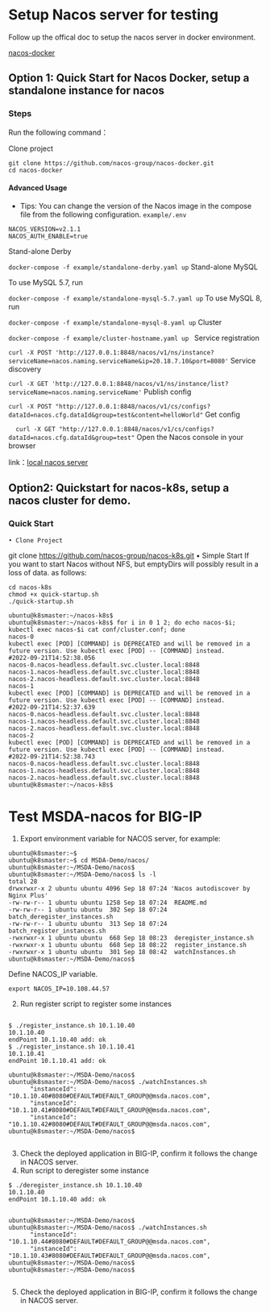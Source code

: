 # Setup Nacos server for testing

Follow up the offical doc to setup the nacos server in docker environment.

[nacos-docker](https://nacos.io/zh-cn/docs/quick-start-docker.html)

## Option 1: Quick Start for Nacos Docker, setup a standalone instance for nacos
### Steps

Run the following command：

Clone project

```
git clone https://github.com/nacos-group/nacos-docker.git
cd nacos-docker
```

#### Advanced Usage

* Tips: You can change the version of the Nacos image in the compose file from the following configuration.
  `example/.env`

```dotenv
NACOS_VERSION=v2.1.1
NACOS_AUTH_ENABLE=true
```

Stand-alone Derby

`docker-compose -f example/standalone-derby.yaml up`
Stand-alone MySQL

To use MySQL 5.7, run

`docker-compose -f example/standalone-mysql-5.7.yaml up`
To use MySQL 8, run

`docker-compose -f example/standalone-mysql-8.yaml up`
Cluster

`docker-compose -f example/cluster-hostname.yaml up `
Service registration

`curl -X POST 'http://127.0.0.1:8848/nacos/v1/ns/instance?serviceName=nacos.naming.serviceName&ip=20.18.7.10&port=8080'`
Service discovery

`curl -X GET 'http://127.0.0.1:8848/nacos/v1/ns/instance/list?serviceName=nacos.naming.serviceName'`
Publish config

`curl -X POST "http://127.0.0.1:8848/nacos/v1/cs/configs?dataId=nacos.cfg.dataId&group=test&content=helloWorld"`
Get config

`  curl -X GET "http://127.0.0.1:8848/nacos/v1/cs/configs?dataId=nacos.cfg.dataId&group=test"`
Open the Nacos console in your browser

link：[local nacos server](http://127.0.0.1:8848/nacos/)

## Option2: Quickstart for nacos-k8s, setup a nacos cluster for demo.
### Quick Start
	• Clone Project
git clone https://github.com/nacos-group/nacos-k8s.git
	• Simple Start
If you want to start Nacos without NFS, but emptyDirs will possibly result in a loss of data. as follows:
```
cd nacos-k8s
chmod +x quick-startup.sh
./quick-startup.sh

ubuntu@k8smaster:~/nacos-k8s$ 
ubuntu@k8smaster:~/nacos-k8s$ for i in 0 1 2; do echo nacos-$i; kubectl exec nacos-$i cat conf/cluster.conf; done
nacos-0
kubectl exec [POD] [COMMAND] is DEPRECATED and will be removed in a future version. Use kubectl exec [POD] -- [COMMAND] instead.
#2022-09-21T14:52:38.056
nacos-0.nacos-headless.default.svc.cluster.local:8848
nacos-1.nacos-headless.default.svc.cluster.local:8848
nacos-2.nacos-headless.default.svc.cluster.local:8848
nacos-1
kubectl exec [POD] [COMMAND] is DEPRECATED and will be removed in a future version. Use kubectl exec [POD] -- [COMMAND] instead.
#2022-09-21T14:52:37.639
nacos-0.nacos-headless.default.svc.cluster.local:8848
nacos-1.nacos-headless.default.svc.cluster.local:8848
nacos-2.nacos-headless.default.svc.cluster.local:8848
nacos-2
kubectl exec [POD] [COMMAND] is DEPRECATED and will be removed in a future version. Use kubectl exec [POD] -- [COMMAND] instead.
#2022-09-21T14:52:38.743
nacos-0.nacos-headless.default.svc.cluster.local:8848
nacos-1.nacos-headless.default.svc.cluster.local:8848
nacos-2.nacos-headless.default.svc.cluster.local:8848
ubuntu@k8smaster:~/nacos-k8s$ 

```

# Test MSDA-nacos for BIG-IP

1. Export environment variable for NACOS server, for example:

```
ubuntu@k8smaster:~$ 
ubuntu@k8smaster:~$ cd MSDA-Demo/nacos/
ubuntu@k8smaster:~/MSDA-Demo/nacos$ 
ubuntu@k8smaster:~/MSDA-Demo/nacos$ ls -l
total 28
drwxrwxr-x 2 ubuntu ubuntu 4096 Sep 18 07:24 'Nacos autodiscover by Nginx Plus'
-rw-rw-r-- 1 ubuntu ubuntu 1258 Sep 18 07:24  README.md
-rw-rw-r-- 1 ubuntu ubuntu  302 Sep 18 07:24  batch_deregister_instances.sh
-rw-rw-r-- 1 ubuntu ubuntu  313 Sep 18 07:24  batch_register_instances.sh
-rwxrwxr-x 1 ubuntu ubuntu  668 Sep 18 08:23  deregister_instance.sh
-rwxrwxr-x 1 ubuntu ubuntu  668 Sep 18 08:22  register_instance.sh
-rwxrwxr-x 1 ubuntu ubuntu  301 Sep 18 08:42  watchInstances.sh
ubuntu@k8smaster:~/MSDA-Demo/nacos$ 

```
Define NACOS_IP variable.

`export NACOS_IP=10.108.44.57`

2. Run register script to register some instances

```

$ ./register_instance.sh 10.1.10.40
10.1.10.40
endPoint 10.1.10.40 add: ok
$ ./register_instance.sh 10.1.10.41
10.1.10.41
endPoint 10.1.10.41 add: ok

ubuntu@k8smaster:~/MSDA-Demo/nacos$ 
ubuntu@k8smaster:~/MSDA-Demo/nacos$ ./watchInstances.sh 
      "instanceId": "10.1.10.40#8080#DEFAULT#DEFAULT_GROUP@@msda.nacos.com",
      "instanceId": "10.1.10.41#8080#DEFAULT#DEFAULT_GROUP@@msda.nacos.com",
      "instanceId": "10.1.10.42#8080#DEFAULT#DEFAULT_GROUP@@msda.nacos.com",
ubuntu@k8smaster:~/MSDA-Demo/nacos$ 


```
3. Check the deployed application in BIG-IP, confirm it follows the change in NACOS server.
4. Run script to deregister some instance

```
$ ./deregister_instance.sh 10.1.10.40
10.1.10.40
endPoint 10.1.10.40 add: ok


ubuntu@k8smaster:~/MSDA-Demo/nacos$ 
ubuntu@k8smaster:~/MSDA-Demo/nacos$ ./watchInstances.sh 
      "instanceId": "10.1.10.44#8080#DEFAULT#DEFAULT_GROUP@@msda.nacos.com",
      "instanceId": "10.1.10.43#8080#DEFAULT#DEFAULT_GROUP@@msda.nacos.com",
ubuntu@k8smaster:~/MSDA-Demo/nacos$ 
ubuntu@k8smaster:~/MSDA-Demo/nacos$ 


```
5. Check the deployed application in BIG-IP, confirm it follows the change in NACOS server.
